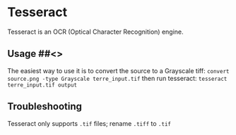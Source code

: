 # Tesseract #

Tesseract is an OCR (Optical Character Recognition) engine.

## Usage ##<>

The easiest way to use it is to convert the source to a Grayscale tiff:
  `convert source.png -type Grayscale terre_input.tif`
then run tesseract:
  `tesseract terre_input.tif output`

## Troubleshooting ##

Tesseract only supports `.tif` files; rename `.tiff` to `.tif`
